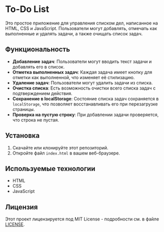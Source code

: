 # To-Do List

Это простое приложение для управления списком дел, написанное на HTML, CSS и JavaScript. Пользователи могут добавлять, отмечать как выполненные и удалять задачи, а также очищать список задач.

## Функциональность

- **Добавление задач**: Пользователи могут вводить текст задачи и добавлять его в список.
- **Отметка выполненных задач**: Каждая задача имеет кнопку для отметки как выполненной, что изменяет её стилизацию.
- **Удаление задач**: Пользователи могут удалить задачи из списка.
- **Очистка списка**: Есть возможность очистки всего списка задач с подтверждением действия.
- **Сохранение в localStorage**: Состояние списка задач сохраняется в `localStorage`, что позволяет восстанавливать его при перезагрузке страницы.
- **Проверка на пустую строку**: При добавлении задачи проверяется, что строка не пустая.

## Установка

1. Скачайте или клонируйте этот репозиторий.
2. Откройте файл `index.html` в вашем веб-браузере.

## Используемые технологии

- HTML
- CSS
- JavaScript

## Лицензия

Этот проект лицензируется под MIT License - подробности см. в файле [LICENSE](LICENSE).
